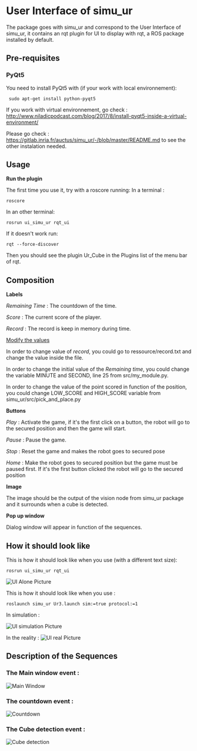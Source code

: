 # User Interface of simu_ur

The package goes with simu\_ur and correspond to the User Interface of simu\_ur, it contains an rqt plugin for UI to display with rqt, a ROS package installed by default. 

## Pre-requisites

### PyQt5

You need to install PyQt5 with (if your work with local environnement):
<pre><code> sudo apt-get install python-pyqt5 </code></pre>

If you work with virtual environnement, go check : http://www.niladicpodcast.com/blog/2017/8/install-pyqt5-inside-a-virtual-environment/


Please go check : https://gitlab.inria.fr/auctus/simu_ur/-/blob/master/README.md to see the other instalation needed.

## Usage

**Run the plugin**

The first time you use it, try with a roscore running:
In a terminal :
<pre><code>roscore</code></pre>

In an other terminal:
<pre><code>rosrun ui_simu_ur rqt_ui</code></pre>

If it doesn't work run:
<pre><code>rqt --force-discover</code></pre>

Then you should see the plugin Ur_Cube in the Plugins list of the menu bar of rqt.

## Composition

**Labels**

<i> Remaining Time </i> : The countdown of the time.

<i> Score </i> : The current score of the player.

<i> Record </i> : The record is keep in memory during time.


<ins>Modify the values</ins>

In order to change value of <i>record</i>, you could go to ressource/record.txt and change the value inside the file.

In order to change the initial value of the <i>Remaining time</i>, you could change the variable MINUTE and SECOND, line 25 from src/my_module.py.

In order to change the value of the point scored in function of the position, you could change LOW_SCORE and HIGH_SCORE variable from simu_ur/src/pick_and_place.py

**Buttons**

<i> Play </i> : Activate the game, if it's the first click on a button, the robot will go to the secured position and then the game will start. 

<i> Pause </i> : Pause the game.

<i> Stop </i> : Reset the game and makes the robot goes to secured pose

<i> Home </i> :  Make the robot goes to secured position but the game must be paused first. If it's the first button clicked the robot will go to the secured position

**Image**

The image should be the output of the vision node from simu_ur package and it surrounds when a cube is detected. 

**Pop up window**

Dialog window will appear in function of the sequences.

## How it should look like


This is how it should look like when you use (with a different text size):
<pre><code>rosrun ui_simu_ur rqt_ui</code></pre>

![UI Alone Picture](https://gitlab.inria.fr/auctus/simuurui/-/raw/master/resource/UI_alone_picture.png)

This is how it should look like when you use :
<pre><code>roslaunch simu_ur Ur3.launch sim:=true protocol:=1</code></pre>

In simulation :

![UI simulation Picture](https://gitlab.inria.fr/auctus/simuurui/-/raw/master/resource/UI_picture.png)

In the reality :
![UI real Picture](https://gitlab.inria.fr/auctus/simuurui/-/raw/master/resource/UI_real.png)


## Description of the Sequences

### The Main window event :

![Main Window](https://gitlab.inria.fr/auctus/simuurui/-/raw/master/resource/Main_process.png)


### The countdown event :

![Countdown](https://gitlab.inria.fr/auctus/simuurui/-/raw/master/resource/Countdown.png)

### The Cube detection event :

![Cube detection](https://gitlab.inria.fr/auctus/simuurui/-/raw/master/resource/cube_detect.png)
